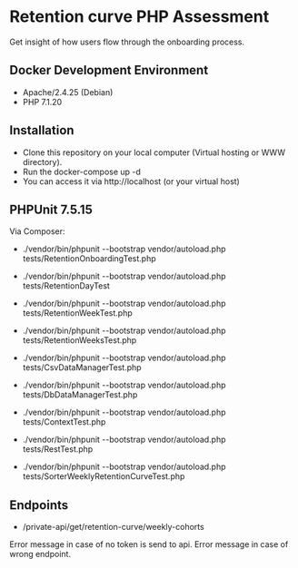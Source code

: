 # Retention curve PHP Assessment
Get insight of how users flow through the onboarding process.

## Docker Development Environment
* Apache/2.4.25 (Debian)
* PHP 7.1.20

## Installation
- Clone this repository on your local computer (Virtual hosting or WWW directory). 
- Run the docker-compose up -d
- You can access it via http://localhost (or your virtual host)

## PHPUnit 7.5.15
Via Composer:
* ./vendor/bin/phpunit --bootstrap vendor/autoload.php tests/RetentionOnboardingTest.php
* ./vendor/bin/phpunit --bootstrap vendor/autoload.php tests/RetentionDayTest
* ./vendor/bin/phpunit --bootstrap vendor/autoload.php tests/RetentionWeekTest.php
* ./vendor/bin/phpunit --bootstrap vendor/autoload.php tests/RetentionWeeksTest.php

* ./vendor/bin/phpunit --bootstrap vendor/autoload.php tests/CsvDataManagerTest.php
* ./vendor/bin/phpunit --bootstrap vendor/autoload.php tests/DbDataManagerTest.php
* ./vendor/bin/phpunit --bootstrap vendor/autoload.php tests/ContextTest.php

* ./vendor/bin/phpunit --bootstrap vendor/autoload.php tests/RestTest.php
* ./vendor/bin/phpunit --bootstrap vendor/autoload.php tests/SorterWeeklyRetentionCurveTest.php


## Endpoints
* /private-api/get/retention-curve/weekly-cohorts

Error message in case of no token is send to api.
Error message in case of wrong endpoint.